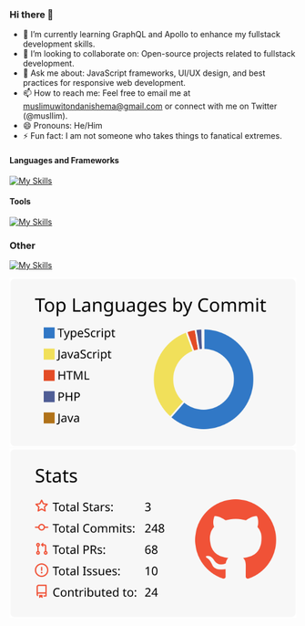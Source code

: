 ### Hi there 👋

<!-- - 🔭 I’m currently working on Hotel Product Management System.-->
- 🌱 I’m currently learning GraphQL and Apollo to enhance my fullstack development skills.
- 👯 I’m looking to collaborate on: Open-source projects related to fullstack development.
- 💬 Ask me about: JavaScript frameworks, UI/UX design, and best practices for responsive web development.
- 📫 How to reach me: Feel free to email me at muslimuwitondanishema@gmail.com or connect with me on Twitter (@musllim).
- 😄 Pronouns: He/Him
- ⚡ Fun fact: I am not someone who takes things to fanatical extremes.

#### Languages and Frameworks

[![My Skills](https://skillicons.dev/icons?i=html,css,tailwind,bootstrap,sass,js,typescript,react,redux,nodejs,expressjs,graphql)](https://skillicons.dev)


#### Tools

[![My Skills](https://skillicons.dev/icons?i=figma,xd,ai,vscode,git,github,linux,docker,firebase,jest,md,netlify,postman,prisma)](https://skillicons.dev)

### Other 

[![My Skills](https://skillicons.dev/icons?i=mysql,postgres,mongodb,github)](https://skillicons.dev)


[![](https://raw.githubusercontent.com/musllim/musllim/main/profile-summary-card-output/swift/2-most-commit-language.svg)](https://github.com/vn7n24fzkq/github-profile-summary-cards)[![](https://raw.githubusercontent.com/musllim/musllim/main/profile-summary-card-output/swift/3-stats.svg)](https://github.com/vn7n24fzkq/github-profile-summary-cards) 


<!--START_SECTION:waka-->
<!--END_SECTION:waka-->

